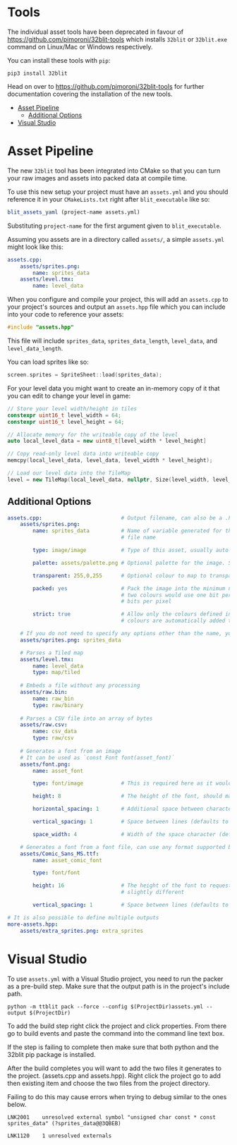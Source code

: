 # Tools <!-- omit in toc -->

The individual asset tools have been deprecated in favour of https://github.com/pimoroni/32blit-tools which installs `32blit` or `32blit.exe` command on Linux/Mac or Windows respectively.

You can install these tools with `pip`:

```
pip3 install 32blit
```

Head on over to https://github.com/pimoroni/32blit-tools for further documentation covering the installation of the new tools.

- [Asset Pipeline](#asset-pipeline)
  - [Additional Options](#additional-options)
- [Visual Studio](#visual-studio)

# Asset Pipeline

The new `32blit` tool has been integrated into CMake so that you can turn your raw images and assets into packed data at compile time.

To use this new setup your project must have an `assets.yml` and you should reference it in your `CMakeLists.txt` right after `blit_executable` like so:

```cmake
blit_assets_yaml (project-name assets.yml)
```

Substituting `project-name` for the first argument given to `blit_executable`.

Assuming you assets are in a directory called `assets/`, a simple `assets.yml` might look like this:

```yml
assets.cpp:
    assets/sprites.png:
        name: sprites_data
    assets/level.tmx:
        name: level_data
```

When you configure and compile your project, this will add an `assets.cpp` to your project's sources and output an `assets.hpp` file which you can include into your code to reference your assets:

```c++
#include "assets.hpp"
```

This file will include `sprites_data`, `sprites_data_length`, `level_data`, and `level_data_length`.

You can load sprites like so:

```c++
screen.sprites = SpriteSheet::load(sprites_data);
```

For your level data you might want to create an in-memory copy of it that you can edit to change your level in game:

```c++
// Store your level width/height in tiles
constexpr uint16_t level_width = 64;
constexpr uint16_t level_height = 64;

// Allocate memory for the writeable copy of the level
auto local_level_data = new uint8_t[level_width * level_height]

// Copy read-only level data into writeable copy
memcpy(local_level_data, level_data, level_width * level_height);

// Load our level data into the TileMap
level = new TileMap(local_level_data, nullptr, Size(level_width, level_height), screen.sprites);
```

## Additional Options
```yaml
assets.cpp:                         # Output filename, can also be a .hpp
    assets/sprites.png:
        name: sprites_data          # Name of variable generated for this asset, if omitted is generated from the
                                    # file name

        type: image/image           # Type of this asset, usually auto-detected from the extension

        palette: assets/palette.png # Optional palette for the image. Supports .act, .pal, .gpl and any image file

        transparent: 255,0,255      # Optional colour to map to transparency

        packed: yes                 # Pack the image into the minimum number of bits, for example an image with
                                    # two colours would use one bit per pixel. Set to false to always use eight
                                    # bits per pixel

        strict: true                # Allow only the colours defined in the palette, if false (the default)
                                    # colours are automatically added to the palette

    # If you do not need to specify any options other than the name, you can use
    assets/sprites.png: sprites_data

    # Parses a Tiled map
    assets/level.tmx:
        name: level_data
        type: map/tiled
    
    # Embeds a file without any processing
    assets/raw.bin:
        name: raw_bin
        type: raw/binary
    
    # Parses a CSV file into an array of bytes
    assets/raw.csv:
        name: csv_data
        type: raw/csv
     
    # Generates a font from an image
    # It can be used as `const Font font(asset_font)`
    assets/font.png:
        name: asset_font

        type: font/image            # This is required here as it would be auto-detected as an image asset

        height: 8                   # The height of the font, should match the image file if specified

        horizontal_spacing: 1       # Additional space between characters for variable-width mode (defaults to 1)

        vertical_spacing: 1         # Space between lines (defaults to 1)

        space_width: 4              # Width of the space character (defaults to 1)

    # Generates a font from a font file, can use any format supported by freetype
    assets/Comic_Sans_MS.ttf:
        name: asset_comic_font

        type: font/font

        height: 16                  # The height of the font to request, the resulting font's height may be
                                    # slightly different

        vertical_spacing: 1         # Space between lines (defaults to 1)

# It is also possible to define multiple outputs
more-assets.hpp:
    assets/extra_sprites.png: extra_sprites

```

# Visual Studio
To use `assets.yml` with a Visual Studio project, you need to run the packer as a pre-build step. Make sure that the output path is in the project's include path.
```
python -m ttblit pack --force --config $(ProjectDir)assets.yml --output $(ProjectDir)
```
To add the build step right click the project and click properties. From there go to build events and paste the command into the command line text box.

If the step is failing to complete then make sure that both python and the 32blit pip package is installed. 

After the build completes you will want to add the two files it generates to the project. (assets.cpp and assets.hpp).
Right click the project go to add then existing item and choose the two files from the project directory.

Failing to do this may cause errors when trying to debug similar to the ones below.

`LNK2001	unresolved external symbol "unsigned char const * const sprites_data" (?sprites_data@@3QBEB)`

`LNK1120	1 unresolved externals`
